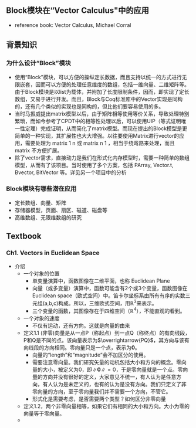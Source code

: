 ## Block模块在“Vector Calculus"中的应用

* reference book: Vector Calculus, Michael Corral



## 背景知识

### 为什么设计“Block”模块

* 使用“Block”模块，可以方便的操纵定长数据，而且支持以统一的方式进行无限嵌套，因而可以方便的处理任意维度的数组，包括一维向量、二维矩阵等。由于Block模块是以list为载体，并附加了长度限制条件，因而，即实现了定长数组，又易于进行开发。而且，Block与Coq标准库中的Vector实现是同构的，还有几个类似的实现也是同构的，但比他们要容易使用的多。
* 当时马振威提出matrix模型以后，由于矩阵相等使用等价关系，导致处理特别繁琐，而如今参考了CPDT中的相等性处理以后，可以使用UIP（等式证明唯一性定理）完成证明，从而简化了matrix模型。而现在提出的Block模型是更简单的一种实现，其扩展性也大大增强。以往要使用Matrix进行vector的应用，需要处理为 matrix 1 n 或 matrix n 1 ，相当于绕弯路来处理，而且 matrix 不方便扩展。
* 除了vector需求，直接动力是我们在形式化内存模型时，需要一种简单的数组模型，从而有了该项目。当时使用了多个方案，包括 PArray, Vector.t, Bvector, BitVector 等。详见另一个项目中的分析

### Block模块有哪些潜在应用

* 定长数组、向量、矩阵
* 存储器模型，页面、扇区、磁道、磁盘等
* 高维数组、无限维数组的研究

## Textbook

### Ch1. Vectors in Euclidean Space

* 介绍
  * 一个对象的位置
    * 单变量演算中，函数图像在二维平面，也称 Euclidean Plane
    * 向量（或多变量）演算中，函数可能含有2个或3个变量，函数图像在Euclidean space（欧式空间）中。笛卡尔坐标系由所有有序的实数三元组(a,b,c)构成。所以，三维欧式空间，用$\mathbb{R}^3$来表示。
    * 三个变量的函数，其图像存在于四维空间（$\mathbb{R}^4$），不能直观的看到。
  * 一个对象的速度
    * 不仅有运动，还有方向。这就是向量的由来
  * 定义1.1 (非零)向量是从一点P（称起点）到一点Q（称终点）的有向线段，P和Q是不同的点。该向量表示为$\overrightarrow{PQ}$，其方向与该有向线段的方向相同。零向量只是一个点，表示为$\mathbf{0}$。
    * 向量的“length”和“magnitude”会不加区分的使用。
    * 需要注意零向量。我们研究矢量的动机包括大小和方向的概念。零向量的大小，被定义为0，即$\|\mathbf{0}\|=0$，于是零向量就是一个点。零向量的方向并没有很好的定义，大家意见不统一，有人认为是任意方向，有人认为是未定义的，也有的认为是没有方向。我们只定义了非零向量的方向，至于零向量我们并不需要一个方向，不管它。
    * 形式化是需要考虑，是否需要两个类型？如何区分非零向量
  * 定义1.2，两个非零向量相等，如果它们有相同的大小和方向。大小为零的向量等于零向量。
  * 